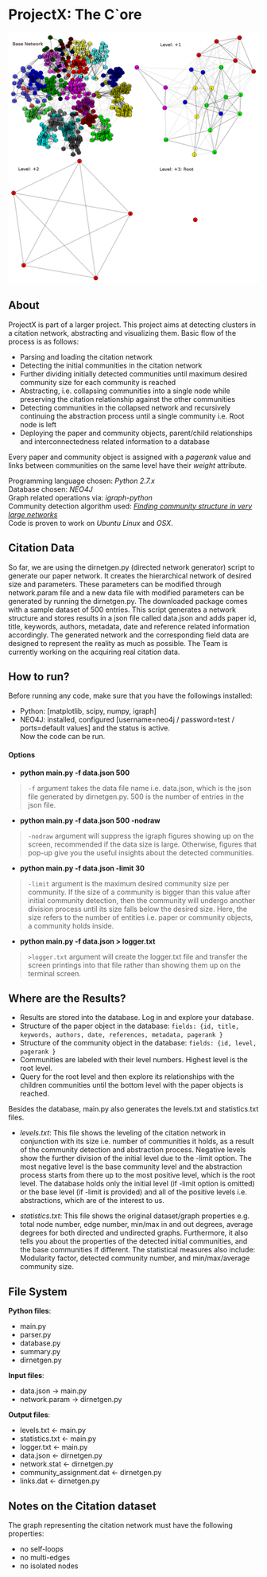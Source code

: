 # ProjectX: The C`ore
![alt tag](cover.png)

## About

ProjectX is part of a larger project. This project aims at detecting clusters in a citation network, abstracting and visualizing them. Basic flow of the process is as follows:  

* Parsing and loading the citation network  
* Detecting the initial communities in the citation network  
* Further dividing initially detected communities until maximum desired community size for each community is reached  
* Abstracting, i.e. collapsing communities into a single node while preserving the citation relationship against the other communities  
* Detecting communities in the collapsed network and recursively continuing the abstraction process until a single community i.e. Root node is left  
* Deploying the paper and community objects, parent/child relationships and interconnectedness related information to a database  

Every paper and community object is assigned with a _pagerank_ value and links between communities on the same level have their _weight_ attribute.

Programming language chosen: _Python 2.7.x_  
Database chosen: _NEO4J_   
Graph related operations via: _igraph-python_   
Community detection algorithm used: _[Finding community structure in very large networks](https://arxiv.org/pdf/cond-mat/0408187.pdf)_  
Code is proven to work on _Ubuntu Linux_ and _OSX_.  

## Citation Data

So far, we are using the dirnetgen.py (directed network generator) script to generate our paper network. It creates the hierarchical network of  desired size and parameters. 
These parameters can be modified through network.param file and a new data file with modified parameters can be generated by running the dirnetgen.py. The downloaded package 
comes with a sample dataset of 500 entries. This script generates a network structure and stores results in a json file called data.json and adds paper id, title, keywords, 
authors, metadata, date and reference related information accordingly. The generated network and the corresponding field data are designed to represent the reality as much 
as possible. The Team is currently working on the acquiring real citation data.

## How to run?
Before running any code, make sure that you have the followings installed:  

* Python: [matplotlib, scipy, numpy, igraph]  
* NEO4J: installed, configured [username=neo4j / password=test / ports=default values] and the status is active.  
Now the code can be run.

#### Options

* __python main.py -f data.json 500__  
> `-f` argument takes the data file name i.e. data.json, which is the json file generated by dirnetgen.py. 
500 is the number of entries in the json file.

* __python main.py -f data.json 500 -nodraw__  
> `-nodraw` argument will suppress the igraph figures showing up on the screen, recommended if the data size is large. Otherwise, figures that pop-up give you the useful insights about the detected
communities.

* __python main.py -f data.json -limit 30__  
> `-limit` argument is the maximum desired community size per community. If the size of a community is bigger than this value after initial community detection, then the community will undergo another
division process until its size falls below the desired size. Here, the size refers to the number of entities i.e. paper or community objects, a community holds inside.

* __python main.py -f data.json > logger.txt__  
> `>logger.txt` argument will create the logger.txt file and transfer the screen printings into that file rather than showing them up on the terminal screen.  


## Where are the Results?  
* Results are stored into the database. Log in and explore your database.  
* Structure of the paper object in the database: ``` fields: {id, title, keywords, authors, date, references, metadata, pagerank } ```  
* Structure of the community object in the database: ``` fields: {id, level, pagerank } ```  
* Communities are labeled with their level numbers. Highest level is the root level.  
* Query for the root level and then explore its relationships with the children communities until the bottom level with the paper objects is reached.  

Besides the database, main.py also generates the levels.txt and statistics.txt files.  

* _levels.txt_:
This file shows the leveling of the citation network in conjunction with its size i.e. number of communities it holds, as a result of the community detection and abstraction process. Negative levels show the further division of the initial level due to the -limit option. The most negative level is the base community level and the abstraction process starts from there up to the most positive level, which is the root level. The database holds only the initial level (if -limit option is omitted) or the base level (if -limit is provided) and all of the positive levels i.e. abstractions, which are of the interest to us.

* _statistics.txt_: 
This file shows the original dataset/graph properties e.g. total node number, edge number, min/max in and out degrees, average degrees for both directed and undirected graphs. Furthermore, it also tells you about  the properties of the detected initial communities, and the base communities if different. The statistical measures also include: Modularity factor, detected community number, and min/max/average community size.

## File System
__Python files__: 

* main.py  
* parser.py  
* database.py  
* summary.py  
* dirnetgen.py  

__Input files__:  

* data.json -> main.py   
* network.param -> dirnetgen.py    

__Output files__:  

* levels.txt <- main.py  
* statistics.txt <- main.py  
* logger.txt <- main.py  
* data.json <- dirnetgen.py  
* network.stat <- dirnetgen.py  
* community_assignment.dat <- dirnetgen.py  
* links.dat <- dirnetgen.py  


## Notes on the Citation dataset
The graph representing the citation network must have the following properties:

* no self-loops  
* no multi-edges  
* no isolated nodes  

